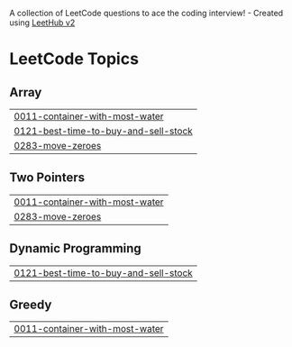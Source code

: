 A collection of LeetCode questions to ace the coding interview! - Created using [LeetHub v2](https://github.com/arunbhardwaj/LeetHub-2.0)
<!---LeetCode Topics Start-->
# LeetCode Topics
## Array
|  |
| ------- |
| [0011-container-with-most-water](https://github.com/baekhum/jjuns/tree/master/0011-container-with-most-water) |
| [0121-best-time-to-buy-and-sell-stock](https://github.com/baekhum/jjuns/tree/master/0121-best-time-to-buy-and-sell-stock) |
| [0283-move-zeroes](https://github.com/baekhum/jjuns/tree/master/0283-move-zeroes) |
## Two Pointers
|  |
| ------- |
| [0011-container-with-most-water](https://github.com/baekhum/jjuns/tree/master/0011-container-with-most-water) |
| [0283-move-zeroes](https://github.com/baekhum/jjuns/tree/master/0283-move-zeroes) |
## Dynamic Programming
|  |
| ------- |
| [0121-best-time-to-buy-and-sell-stock](https://github.com/baekhum/jjuns/tree/master/0121-best-time-to-buy-and-sell-stock) |
## Greedy
|  |
| ------- |
| [0011-container-with-most-water](https://github.com/baekhum/jjuns/tree/master/0011-container-with-most-water) |
<!---LeetCode Topics End-->
